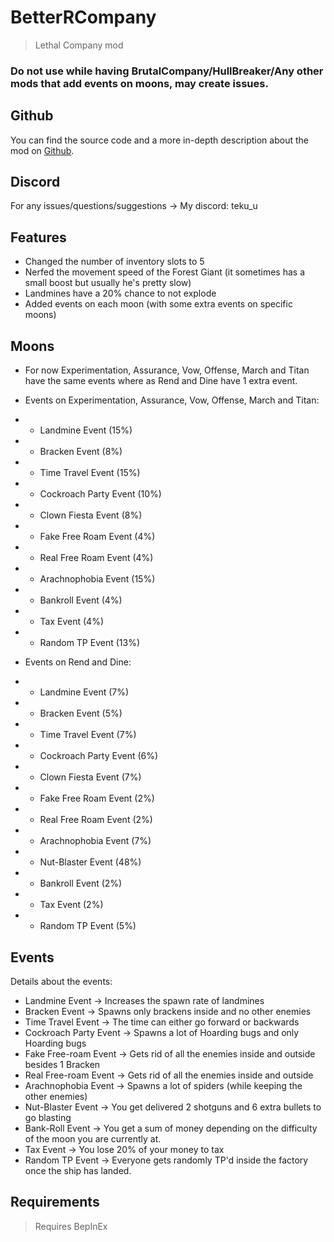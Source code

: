 # BetterRCompany
> Lethal Company mod
### Do not use while having BrutalCompany/HullBreaker/Any other mods that add events on moons, may create issues.



## Github
You can find the source code and a more in-depth description about the mod on [Github](https://github.com/tekutokiari/BetterRCompany).

## Discord
For any issues/questions/suggestions -> My discord: teku_u

## Features
- Changed the number of inventory slots to 5
- Nerfed the movement speed of the Forest Giant (it sometimes has a small boost but usually he's pretty slow)
- Landmines have a 20% chance to not explode
- Added events on each moon (with some extra events on specific moons)

## Moons
- For now Experimentation, Assurance, Vow, Offense, March and Titan have the same events where as Rend and Dine have 1 extra event.
- Events on Experimentation, Assurance, Vow, Offense, March and Titan:
- - Landmine Event (15%)
- - Bracken Event (8%)
- - Time Travel Event (15%)
- - Cockroach Party Event (10%)
- - Clown Fiesta Event (8%)
- - Fake Free Roam Event (4%)
- - Real Free Roam Event (4%)
- - Arachnophobia Event (15%)
- - Bankroll Event (4%)
- - Tax Event (4%)
- - Random TP Event (13%)

- Events on Rend and Dine:
- - Landmine Event (7%)
- - Bracken Event (5%)
- - Time Travel Event (7%)
- - Cockroach Party Event (6%)
- - Clown Fiesta Event (7%)
- - Fake Free Roam Event (2%)
- - Real Free Roam Event (2%)
- - Arachnophobia Event (7%)
- - Nut-Blaster Event (48%)
- - Bankroll Event (2%)
- - Tax Event (2%)
- - Random TP Event (5%)

## Events
Details about the events:
- Landmine Event -> Increases the spawn rate of landmines
- Bracken Event -> Spawns only brackens inside and no other enemies
- Time Travel Event -> The time can either go forward or backwards
- Cockroach Party Event -> Spawns a lot of Hoarding bugs and only Hoarding bugs
- Fake Free-roam Event -> Gets rid of all the enemies inside and outside besides 1 Bracken
- Real Free-roam Event -> Gets rid of all the enemies inside and outside
- Arachnophobia Event -> Spawns a lot of spiders (while keeping the other enemies)
- Nut-Blaster Event -> You get delivered 2 shotguns and 6 extra bullets to go blasting
- Bank-Roll Event -> You get a sum of money depending on the difficulty of the moon you are currently at.
- Tax Event -> You lose 20% of your money to tax
- Random TP Event -> Everyone gets randomly TP'd inside the factory once the ship has landed.

## Requirements
> Requires BepInEx
